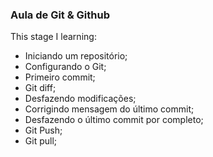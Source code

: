 ### Aula de Git & Github

This stage I learning:

- Iniciando um repositório;
- Configurando o Git;
- Primeiro commit;
- Git diff;
- Desfazendo modificações;
- Corrigindo mensagem do último commit;
- Desfazendo o último commit por completo;
- Git Push;
- Git pull;